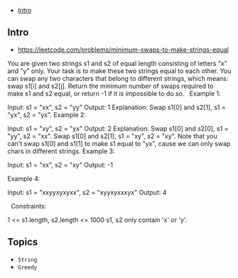 - [Intro](#intro)

## Intro

- https://leetcode.com/problems/minimum-swaps-to-make-strings-equal

You are given two strings s1 and s2 of equal length consisting of letters "x" and "y" only. Your task is to make these two strings equal to each other. You can swap any two characters that belong to different strings, which means: swap s1[i] and s2[j].
Return the minimum number of swaps required to make s1 and s2 equal, or return -1 if it is impossible to do so.
 
Example 1:

Input: s1 = "xx", s2 = "yy"
Output: 1
Explanation: 
Swap s1[0] and s2[1], s1 = "yx", s2 = "yx".
Example 2: 

Input: s1 = "xy", s2 = "yx"
Output: 2
Explanation: 
Swap s1[0] and s2[0], s1 = "yy", s2 = "xx".
Swap s1[0] and s2[1], s1 = "xy", s2 = "xy".
Note that you can't swap s1[0] and s1[1] to make s1 equal to "yx", cause we can only swap chars in different strings.
Example 3:

Input: s1 = "xx", s2 = "xy"
Output: -1

Example 4:

Input: s1 = "xxyyxyxyxx", s2 = "xyyxyxxxyx"
Output: 4

 
Constraints:

1 <= s1.length, s2.length <= 1000
s1, s2 only contain 'x' or 'y'.



## Topics

- `String`
- `Greedy`



